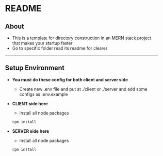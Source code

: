 # README

## About

- This is a template for directory construction in an MERN stack project that makes your startup faster
- Go to specific folder read its readme for clearer

---

## Setup Environment

- **You must do these config for both client and server side**
    - Create new .env file and put at ./client or ./server and add some configs as .env.example
- **CLIENT side here**
    - Install all node packages

    ```bash
    npm install
    ```

- **SERVER side here**
    - Install all node packages

    ```bash
    npm install
    ```
